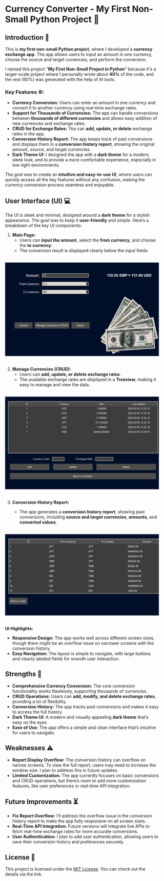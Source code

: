 
# Currency Converter - My First Non-Small Python Project 🚀

## Introduction 📝

This is **my first non-small Python project**, where I developed a **currency exchange app**. The app allows users to input an amount in one currency, choose the source and target currencies, and perform the conversion.

I named this project "**My First Non-Small Project in Python**" because it's a larger-scale project where I personally wrote about **40%** of the code, and the rest (60%) was generated with the help of AI tools.

### Key Features ⚙️:
- **Currency Conversion:** Users can enter an amount in one currency and convert it to another currency using real-time exchange rates.
- **Support for Thousands of Currencies:** The app can handle conversions between **thousands of different currencies** and allows easy addition of new currencies and exchange rates.
- **CRUD for Exchange Rates:** You can **add, update, or delete** exchange rates in the app.
- **Conversion History Report:** The app keeps track of past conversions and displays them in a **conversion history report**, showing the original amount, source, and target currencies.
- **Dark Theme UI:** I designed the app with a **dark theme** for a modern, sleek look, and to provide a more comfortable experience, especially in low-light environments.

The goal was to create an **intuitive and easy-to-use UI**, where users can quickly access all the key features without any confusion, making the currency conversion process seamless and enjoyable.

## User Interface (UI) 💻

The UI is sleek and minimal, designed around a **dark theme** for a stylish appearance. The goal was to keep it **user-friendly** and simple. Here’s a breakdown of the key UI components:

1. **Main Page:**
   - Users can **input the amount**, select the **from currency**, and choose the **to currency**.
   - The conversion result is displayed clearly below the input fields.
   <br>
![Screenshot 1](https://github.com/YasinShamsedini/CurrencyConverter/blob/main/images/mainmaincurrency.JPG)
   <br>
   <br>



2. **Manage Currencies (CRUD):**
   - Users can **add, update, or delete exchange rates**.
   - The available exchange rates are displayed in a **Treeview**, making it easy to manage and view the data.
   <br>
![Screenshot 2](https://github.com/YasinShamsedini/CurrencyConverter/blob/main/images/crudcurrency.JPG)
   <br>
   <br>



3. **Conversion History Report:**

   - The app generates a **conversion history report**, showing past conversions, including **source and target currencies**, **amounts**, and **converted values**.
   <br>
![Screenshot 3](https://github.com/YasinShamsedini/CurrencyConverter/blob/main/images/historycurrency.JPG)
   <br>
   <br>



**UI Highlights:**
- **Responsive Design:** The app works well across different screen sizes, though there might be an overflow issue on narrower screens with the conversion history.
- **Easy Navigation:** The layout is simple to navigate, with large buttons and clearly labeled fields for smooth user interaction.

## Strengths 💪

- **Comprehensive Currency Conversion:** The core conversion functionality works flawlessly, supporting thousands of currencies.
- **CRUD Operations:** Users can **add, modify, and delete exchange rates**, providing a lot of flexibility.
- **Conversion History:** The app tracks past conversions and makes it easy to access the full history.
- **Dark Theme UI:** A modern and visually appealing **dark theme** that’s easy on the eyes.
- **Ease of Use:** The app offers a simple and clean interface that’s intuitive for users to navigate.

## Weaknesses ⚠️

- **Report Display Overflow:** The conversion history can overflow on narrow screens. To view the full report, users may need to increase the window size. I plan to address this in future updates.
- **Limited Customization:** The app currently focuses on basic conversions and CRUD operations, but there’s room to add more customization features, like user preferences or real-time API integration.

## Future Improvements ⏳

- **Fix Report Overflow:** I’ll address the overflow issue in the conversion history report to make the app fully responsive on all screen sizes.
- **Real-Time API Integration:** Future versions will integrate live APIs to fetch real-time exchange rates for more accurate conversions.
- **User Authentication:** I plan to add user authentication, allowing users to save their conversion history and preferences securely.

## License 📜

This project is licensed under the [MIT License](https://github.com/YasinShamsedini/CurrencyConverter/blob/main/LICENSE). You can check out the details via the link.
